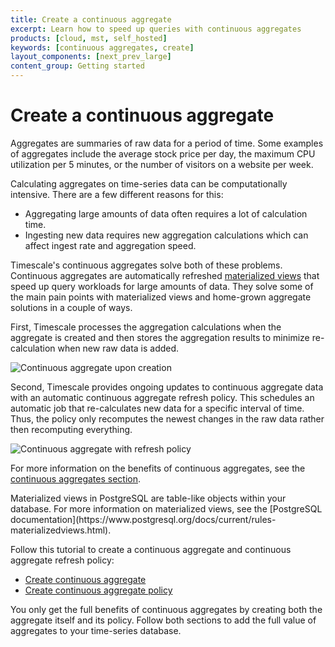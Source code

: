 ```yaml
---
title: Create a continuous aggregate
excerpt: Learn how to speed up queries with continuous aggregates
products: [cloud, mst, self_hosted]
keywords: [continuous aggregates, create]
layout_components: [next_prev_large]
content_group: Getting started
---
```


# Create a continuous aggregate

Aggregates are summaries of raw data for a period of time. Some examples of
aggregates include the average stock price per day, the maximum CPU utilization
per 5 minutes, or the number of visitors on a website per week.

Calculating aggregates on time-series data can be computationally intensive.
There are a few different reasons for this:

*   Aggregating large amounts of data often requires a lot of calculation time.
*   Ingesting new data requires new aggregation calculations which can affect
    ingest rate and aggregation speed.

Timescale's continuous aggregates solve both of these problems. Continuous
aggregates are automatically refreshed [materialized views][material-view] that
speed up query workloads for large amounts of data. They solve some of the main
pain points with materialized views and home-grown aggregate solutions in a
couple of ways.

First, Timescale processes the aggregation calculations when the aggregate is
created and then stores the aggregation results to minimize re-calculation when
new raw data is added.

<img class="main-content__illustration" src="https://s3.amazonaws.com/assets.timescale.com/docs/images/getting-started/continuous-aggregate.jpg" alt="Continuous aggregate upon creation"/>

Second, Timescale provides ongoing updates to continuous aggregate data with
an automatic continuous aggregate refresh policy. This schedules an automatic
job that re-calculates new data for a specific interval of time. Thus, the
policy only recomputes the newest changes in the raw data rather then
recomputing everything.

<img class="main-content__illustration" src="https://s3.amazonaws.com/assets.timescale.com/docs/images/getting-started/continuous-aggregate-policy.jpg" alt="Continuous aggregate with refresh policy"/>

For more information on the benefits of continuous aggregates, see the
[continuous aggregates section][cagg-overview].

<Highlight type="note">
Materialized views in PostgreSQL are table-like objects within your database.
For more information on materialized views, see the
[PostgreSQL documentation](https://www.postgresql.org/docs/current/rules-materializedviews.html).
</Highlight>

Follow this tutorial to create a continuous aggregate and continuous aggregate
refresh policy:

*   [Create continuous aggregate][create-cagg-basics]
*   [Create continuous aggregate policy][create-cagg-policy]

You only get the full benefits of continuous aggregates by creating both the
aggregate itself and its policy. Follow both sections to add the full value of
aggregates to your time-series database.

[cagg-overview]: /use-timescale/:currentVersion:/continuous-aggregates/
[create-cagg-basics]: /getting-started/:currentVersion:/create-cagg/create-cagg-basics/
[create-cagg-policy]: /getting-started/:currentVersion:/create-cagg/create-cagg-policy/
[material-view]: https://www.postgresql.org/docs/current/rules-materializedviews.html
